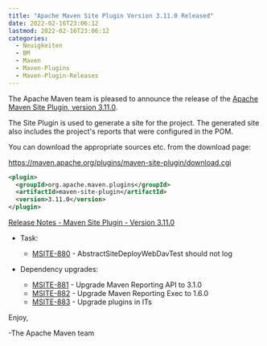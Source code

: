 ```yaml
---
title: "Apache Maven Site Plugin Version 3.11.0 Released"
date: 2022-02-16T23:06:12
lastmod: 2022-02-16T23:06:12
categories:
  - Neuigkeiten
  - BM
  - Maven
  - Maven-Plugins
  - Maven-Plugin-Releases
---
```

The Apache Maven team is pleased to announce the release of the 
[Apache Maven Site Plugin, version 3.11.0](https://maven.apache.org/plugins/maven-site-plugin/).

The Site Plugin is used to generate a site for the project. The generated site
also includes the project's reports that were configured in the POM.

You can download the appropriate sources etc. from the download page:
 
https://maven.apache.org/plugins/maven-site-plugin/download.cgi

```xml
<plugin>
  <groupId>org.apache.maven.plugins</groupId>
  <artifactId>maven-site-plugin</artifactId>
  <version>3.11.0</version>
</plugin>   
```
<!-- more -->
[Release Notes - Maven Site Plugin - Version 3.11.0](https://issues.apache.org/jira/secure/ReleaseNote.jspa?projectId=12317923&version=12351142)


* Task:
 
  * [MSITE-880](https://issues.apache.org/jira/browse/MSITE-880) - AbstractSiteDeployWebDavTest should not log

* Dependency upgrades:
 
  * [MSITE-881](https://issues.apache.org/jira/browse/MSITE-881) - Upgrade Maven Reporting API to 3.1.0
  * [MSITE-882](https://issues.apache.org/jira/browse/MSITE-882) - Upgrade Maven Reporting Exec to 1.6.0
  * [MSITE-883](https://issues.apache.org/jira/browse/MSITE-883) - Upgrade plugins in ITs

Enjoy,

-The Apache Maven team
